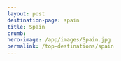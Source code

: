 ```yaml
---
layout: post
destination-page: spain
title: Spain
crumb: 
hero-image: /app/images/Spain.jpg
permalink: /top-destinations/spain
---
```

